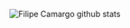 ![Filipe Camargo github stats](https://github-readme-stats.vercel.app/api?username=fcamargo10&show_icons=true&theme=blueberry)
